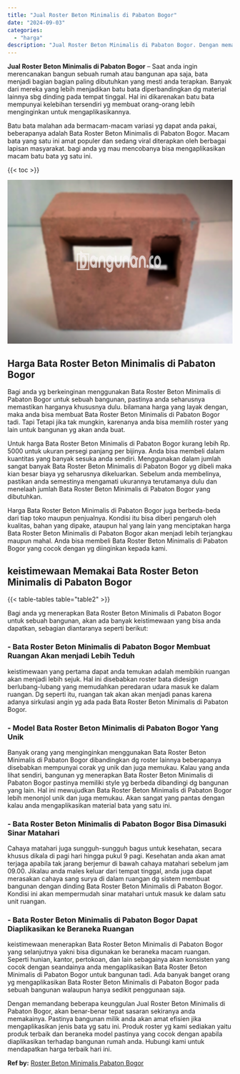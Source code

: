 ```yaml
---
title: "Jual Roster Beton Minimalis di Pabaton Bogor"
date: "2024-09-03"
categories: 
  - "harga"
description: "Jual Roster Beton Minimalis di Pabaton Bogor. Dengan memandang beberapa keunggulan Jual Roster Beton Minimalis di Pabaton Bogor, akan benar-benar tepat sasar..."
---
```


**Jual Roster Beton Minimalis di Pabaton Bogor** – Saat anda ingin merencanakan bangun sebuah rumah atau bangunan apa saja, bata menjadi bagian bagian paling dibutuhkan yang mesti anda terapkan. Banyak dari mereka yang lebih menjadikan batu bata diperbandingkan dg material lainnya sbg dinding pada tempat tinggal. Hal ini dikarenakan batu bata mempunyai kelebihan tersendiri yg membuat orang-orang lebih menginginkan untuk mengaplikasikannya.

Batu bata malahan ada bermacam-macam variasi yg dapat anda pakai, beberapanya adalah Bata Roster Beton Minimalis di Pabaton Bogor. Macam bata yang satu ini amat populer dan sedang viral diterapkan oleh berbagai lapisan masyarakat. bagi anda yg mau mencobanya bisa mengaplikasikan macam batu bata yg satu ini.

{{< toc >}}

![Jual Roster Beton Minimalis di Pabaton Bogor](/images/bata-roster-minimalis-32.png)

## Harga Bata Roster Beton Minimalis di Pabaton Bogor

Bagi anda yg berkeinginan menggunakan Bata Roster Beton Minimalis di Pabaton Bogor untuk sebuah bangunan, pastinya anda seharusnya memastikan harganya khususnya dulu. bilamana harga yang layak dengan, maka anda bisa membuat Bata Roster Beton Minimalis di Pabaton Bogor tadi. Tapi Tetapi jika tak mungkin, karenanya anda bisa memilih roster yang lain untuk bangunan yg akan anda buat.

Untuk harga Bata Roster Beton Minimalis di Pabaton Bogor kurang lebih Rp. 5000 untuk ukuran persegi panjang per bijinya. Anda bisa membeli dalam kuantitas yang banyak sesuka anda sendiri. Menggunakan dalam jumlah sangat banyak Bata Roster Beton Minimalis di Pabaton Bogor yg dibeli maka kian besar biaya yg seharusnya dikeluarkan. Sebelum anda membelinya, pastikan anda semestinya mengamati ukurannya terutamanya dulu dan menelaah jumlah Bata Roster Beton Minimalis di Pabaton Bogor yang dibutuhkan.

Harga Bata Roster Beton Minimalis di Pabaton Bogor juga berbeda-beda dari tiap toko maupun penjualnya. Kondisi itu bisa diberi pengaruh oleh kualitas, bahan yang dipake, ataupun hal yang lain yang menciptakan harga Bata Roster Beton Minimalis di Pabaton Bogor akan menjadi lebih terjangkau maupun mahal. Anda bisa membeli Bata Roster Beton Minimalis di Pabaton Bogor yang cocok dengan yg diinginkan kepada kami.

## keistimewaan Memakai Bata Roster Beton Minimalis di Pabaton Bogor

{{< table-tables table="table2" >}}

Bagi anda yg menerapkan Bata Roster Beton Minimalis di Pabaton Bogor untuk sebuah bangunan, akan ada banyak keistimewaan yang bisa anda dapatkan, sebagian diantaranya seperti berikut:

### \- Bata Roster Beton Minimalis di Pabaton Bogor Membuat Ruangan Akan menjadi Lebih Teduh

keistimewaan yang pertama dapat anda temukan adalah membikin ruangan akan menjadi lebih sejuk. Hal ini disebabkan roster bata didesign berlubang-lubang yang memudahkan peredaran udara masuk ke dalam ruangan. Dg seperti itu, ruangan tak akan akan menjadi panas karena adanya sirkulasi angin yg ada pada Bata Roster Beton Minimalis di Pabaton Bogor.

### \- Model Bata Roster Beton Minimalis di Pabaton Bogor Yang Unik

Banyak orang yang menginginkan menggunakan Bata Roster Beton Minimalis di Pabaton Bogor dibandingkan dg roster lainnya beberapanya disebabkan mempunyai corak yg unik dan juga memukau. Kalau yang anda lihat sendiri, bangunan yg menerapkan Bata Roster Beton Minimalis di Pabaton Bogor pastinya memiliki style yg berbeda dibandingi dg bangunan yang lain. Hal ini mewujudkan Bata Roster Beton Minimalis di Pabaton Bogor lebih menonjol unik dan juga memukau. Akan sangat yang pantas dengan kalau anda mengaplikasikan material bata yang satu ini.

### \- Bata Roster Beton Minimalis di Pabaton Bogor Bisa Dimasuki Sinar Matahari

Cahaya matahari juga sungguh-sungguh bagus untuk kesehatan, secara khusus dikala di pagi hari hingga pukul 9 pagi. Kesehatan anda akan amat terjaga apabila tak jarang berjemur di bawah cahaya matahari sebelum jam 09.00. Jikalau anda males keluar dari tempat tinggal, anda juga dapat merasakan cahaya sang surya di dalam ruangan dg sistem membuat bangunan dengan dinding Bata Roster Beton Minimalis di Pabaton Bogor. Kondisi ini akan mempermudah sinar matahari untuk masuk ke dalam satu unit ruangan.

### \- Bata Roster Beton Minimalis di Pabaton Bogor Dapat Diaplikasikan ke Beraneka Ruangan

keistimewaan menerapkan Bata Roster Beton Minimalis di Pabaton Bogor yang selanjutnya yakni bisa digunakan ke beraneka macam ruangan. Seperti hunian, kantor, pertokoan, dan lain sebagainya akan konsisten yang cocok dengan seandainya anda mengaplikasikan Bata Roster Beton Minimalis di Pabaton Bogor untuk bangunan tadi. Ada banyak banget orang yg mengaplikasikan Bata Roster Beton Minimalis di Pabaton Bogor pada sebuah bangunan walaupun hanya sedikit penggunaan saja.

Dengan memandang beberapa keunggulan Jual Roster Beton Minimalis di Pabaton Bogor, akan benar-benar tepat sasaran sekiranya anda memakainya. Pastinya bangunan milik anda akan amat efisien jika mengaplikasikan jenis bata yg satu ini. Produk roster yg kami sediakan yaitu produk terbaik dan beraneka model pastinya yang cocok dengan apabila diaplikasikan terhadap bangunan rumah anda. Hubungi kami untuk mendapatkan harga terbaik hari ini.

**Ref by:** [Roster Beton Minimalis Pabaton Bogor](https://id.wikipedia.org/wiki/Roster)
